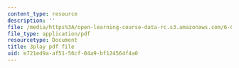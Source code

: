 ```yaml
---
content_type: resource
description: ''
file: /media/https%3A/open-learning-course-data-rc.s3.amazonaws.com/6-004-computation-structures-spring-2017/e721ed9aaf5156cf04a9bf124564f4a0_YEZUywtDJQ4.pdf
file_type: application/pdf
resourcetype: Document
title: 3play pdf file
uid: e721ed9a-af51-56cf-04a9-bf124564f4a0
---
```

